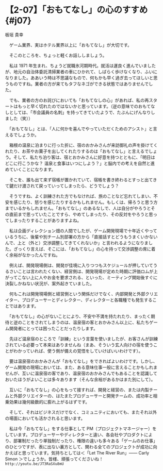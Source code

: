 # 【2-07】「おもてなし」の心のすすめ{#j07}

<div class="author">板垣 貴幸</div>

　ゲーム業界、実はホテル業界以上に「おもてなし」が大切です。

　そこのところを、ちょっと軽くお話ししましょう。

　私は 1971 年生まれ、ちょうど就職氷河期時代。就活は運良く進んでいましたが、地元の自治体委託清掃業者の車にひかれて、しばらく歩けなくなり、ふいになりました。ああいう時は不思議なもので、何もかも早く過ぎ去ってほしいと思うものですね。業者の方が来てもタフなネゴができる状態ではありませんでした。

　でも、業者の方のお詫びにおいても「おもてなしの心」があれば、私の再スタートはもっと早く切れたのではないかと思っています。（逆の意味でのおもてなしとしては、「市会議員の名刺」を持ってきていたようで、たぶんにげんなりしました（笑））

　「おもてなし」とは、「人に何かを喜んでやっていただくためのアシスト」と言えるでしょうか。

　箱根の温泉に泊まりに行った折に、宿のおかみさんが来訪御礼の声を掛けてくれたり、お茶やお菓子を出してくれたりするのは「おもてなし」と言えるでしょう。そして、私たち泊り客は、宿とおかみさんに好意を持つとともに、「明日はどこに行こうかな？ 温泉と食事はいつにしよう？」と脳内での考えを自然と進めていくことになります。

　そこを、誰も出て来ず宿帳が置かれていて、宿帳を書き終わるとすっと出てきて鍵だけ渡されて戻っていってしまったら、どうでしょう？

　そうですね、よく訓練された方でもなければ、旅のことなど忘れてしまい、不安を感じたり、怒りを感じたりするかもしれません。もしくは、帰ろうと思う方までいるかもしれません。「おもてなし」のあるなしで、人は自分がやろうとその直前まで思っていたことですら、やめてしまったり、その反対をやろうと思ってしまったりすることがありますよね。

　私は企画ディレクション畑の人間でしたが、ゲーム開発現場で十年近くやっているうちに、後輩や別チーム別部署の方から「直接話すとどうもうまくいかないんで、上と（外と）交渉調整してきてくれないか」と言われるようになりました。ざっくり言えば、そこには、「おもてなし」の心を持って交渉調整の席に着く余裕がなかったんですね。

　例えば、開発現場側は、開発が佳境に入りつつもスケジュールが押していてうるさいことは言われたくない、経営側は、開発現場が定めた時期に評価ロムが上がってこない上に人やお金を要求される、といった、ミーティング開始後すぐに決裂しかねない状況が、案外起きていました。

　何もこれは開発現場側と経営側という関係だけでなく、内部開発と外部クリエイター、プロデューサーとディレクター、ディレクターと各職種でも発生することではあります。

　「おもてなし」の心がないことにより、不安や不満を持たれたり、まったく期待と逆のことをされてしまうのは、温泉宿の客とおかみさん以上に、私たちゲーム開発者にとっては困ったことだったりします。

　先ほど温泉宿のところで「訓練」という言葉を使いましたが、お客さんが訓練されている必要って本来はありませんね（まあ、そういう玄人向けの宿を使うことがわかっていれば、使う側が備えの覚悟をしていけばいいわけです）。

　要は温泉宿のおかみさんが「おもてなし」をできればよいわけです。しかし、ゲーム開発の現場においては、また、ある意味仕事一般に言えることかもしれませんが、互いに温泉宿の客であり、温泉宿のおかみさんでもあることを認識しておいたほうがよいことは多々あります（そんな余裕があるかはまた別にして）。

　互いに「おもてなし」の心をもって接すれば、開発と経営の、または内製チームと外部クリエイターの、はたまたプロデューサーと開発チームの、成功率と相乗効果は幾何級数的に膨れ上がるはずです。

　そして、それはビジネスだけでなく、コミュニティにおいても、またそれ以外の場面においても活かされると思います。

　私は今「おもてなし」をする仕事として PM（プロジェクトマネージャー）をしています。プロデューサーやディレクターと違い、各会社やプロダクトにより、部署制だったり単独制だったり、権限の違いも多々ある「ゲームのお仕事」のひとつですが、表に出ない裏方として、関わる全てのプロジェクトが成功に向かえばと思っています。気持ちとしては＜「Let The River Run」―― Carly Simon ＞でしょうか。皆様、頑張ってくださいね！ `http://youtu.be/JT3RaSXu8mU`
